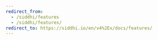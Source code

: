 ```yaml
---
redirect_from:
  - /siddhi/features
  - /siddhi/features/
redirect_to: https://siddhi.io/en/v4%2Ex/docs/features/
---
```


